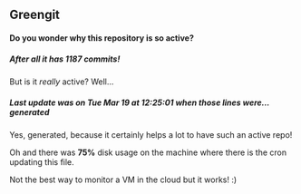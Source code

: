 ## Greengit

#### Do you wonder why this repository is so active?

##### After all it has 1187 commits!

But is it *really* active? Well...

##### Last update was on Tue Mar 19 at 12:25:01 when those lines were... generated

Yes, generated, because it certainly helps a lot to have such an active repo!

Oh and there was **75%** disk usage on the machine
where there is the cron updating this file.

Not the best way to monitor a VM in the cloud but it works! :)
